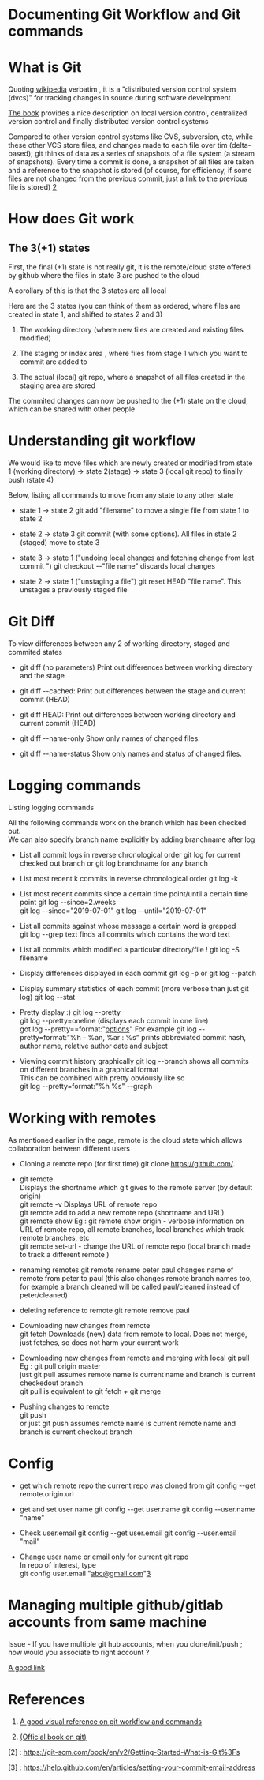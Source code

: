 # Documenting Git Workflow and Git commands


# What is Git

Quoting [wikipedia](https://en.wikipedia.org/wiki/Git) verbatim , it is a "distributed version control system (dvcs)" for tracking
changes in source during software development

[The book](https://git-scm.com/book/en/v2/Getting-Started-About-Version-Control) provides a nice description on local version control,
centralized version control and finally distributed version control systems  

Compared to other version control systems like CVS, subversion, etc, while these other VCS store files, and changes made to each file
over tim (delta-based); git thinks of data as a series of snapshots of a file system (a stream of snapshots). Every time a commit
is done, a snapshot of all files are taken and a reference to the snapshot is stored (of course, for efficiency, if some files are not
changed from the previous commit, just a link to the previous file is stored) [2](2)


# How does Git work

## The 3(+1) states

First, the final (+1) state is not really git, it is the remote/cloud state offered by github where the files in state 3 are pushed to the cloud

A corollary of this is that the 3 states are all local

Here are the 3 states (you can think of them as ordered, where files are created in state 1, and shifted to states 2 and 3)

1. The working directory (where new files are created and existing files modified)

2. The staging or index area , where files from stage 1 which you want to commit are added to

3. The actual (local) git repo, where a snapshot of all files created in the staging area are stored

The commited changes can now be pushed to the (+1) state on the cloud, which can be shared with other people






# Understanding git workflow

We would like to move files which are newly created or modified from state 1 (working directory) -> state 2(stage) -> state 3 (local git repo) to finally push (state 4)

Below, listing all commands to move from any state to any other state

- state 1 -> state 2
    git add "filename" to move a single file from state 1 to state 2

- state 2 -> state 3
    git commit (with some options). All files in state 2 (staged) move to state 3

- state 3 -> state 1  ("undoing local changes and fetching change from last commit ")
    git checkout --"file name"  discards local changes

- state 2 -> state 1 ("unstaging a file")
    git reset HEAD "file name". This unstages a previously staged file



# Git Diff

To view differences between any 2 of working directory, staged and commited states

- git diff (no parameters)
    Print out differences between working directory and the stage

- git diff --cached:
    Print out differences between the stage and current commit (HEAD)

- git diff HEAD:
    Print out differences between working directory and current commit (HEAD)

- git diff --name-only
    Show only names of changed files.

- git diff --name-status
    Show only names and status of changed files.



# Logging commands

Listing logging commands  

All the following commands work on the branch which has been checked out.   
We can also specify branch name explicitly by adding branchname after log



- List all commit logs in reverse chronological order
    git log for current checked out branch or git log branchname for any branch

- List most recent k commits in reverse chronological order
    git log -k

- List most recent commits since a certain time point/until a certain time point
    git log --since=2.weeks  
    git log --since="2019-07-01"
    git log --until="2019-07-01"


- List all commits against whose message  a certain word is grepped  
    git log --grep text finds all commits which contains the word text  

- List all commits which modified a particular directory/file !
    git log -S filename



- Display differences displayed in each commit
    git log  -p or git log --patch

- Display summary statistics of each commit (more verbose than just git log)
    git log --stat

- Pretty display :)
    git log --pretty  
    git log --pretty=oneline (displays each commit in one line)  
    got log --pretty==format:"[options](https://git-scm.com/book/en/v2/Git-Basics-Viewing-the-Commit-History#pretty_format)"
    For example
    git log --pretty=format:"%h - %an, %ar : %s" prints abbreviated commit hash, author name, relative author date and subject


- Viewing commit history graphically
    git log --branch shows all commits on different branches in a graphical format   
    This can be combined with pretty obviously  like so  
    git log --pretty=format:"%h %s" --graph





# Working with remotes  

As mentioned earlier in the page, remote is the cloud state which allows collaboration between different users

- Cloning a remote repo (for first time)
    git clone https://github.com/..  

- git remote  
    Displays the shortname which git gives to the remote server (by default origin)  
    git remote -v  Displays URL of remote repo  
    git remote add <shortname> <url>  to add a new remote repo (shortname and URL)  
    git remote show <shortname> Eg : git remote show origin  - verbose information on URL of remote repo, all remote branches,
    local branches which track remote branches, etc  
    git remote set-url <shortname> <url>  - change the URL of remote repo  (local branch made to track a different remote   )

- renaming remotes
    git remote rename peter paul  changes name of remote from peter to paul  (this also changes remote branch names too,
    for example a branch cleaned will be called paul/cleaned instead of peter/cleaned)  

- deleting reference to  remote
   git remote remove paul



- Downloading new changes from remote  
    git fetch  <remoteshortname>
    Downloads (new) data from remote to local. Does not merge, just fetches, so does not harm your current work

- Downloading new changes from remote and merging with local
    git pull <remoteshortname> <localbranchname>  
    Eg : git pull origin master  
    just git pull assumes remote name is current name and branch is current checkedout branch  
    git pull is equivalent to git fetch + git merge

- Pushing changes to remote  
    git push <remoteshortname> <localbranchname>  
    or just git push assumes remote name is current remote name and branch is current checkout branch


# Config

- get which remote repo the current repo was cloned from
    git config --get remote.origin.url

-  get and set user name
    git config --get user.name
    git config --user.name "name"
    


-  Check user.email
    git config --get user.email
    git config --user.email "mail"

-  Change user name or email only for current git repo  
    In repo of interest, type  
    git config user.email "abc@gmail.com"[3](3)



# Managing multiple github/gitlab accounts from same machine  

Issue - If you have multiple git hub accounts, when you clone/init/push ; how would you associate to right account ?    

[A good link](https://code.tutsplus.com/tutorials/quick-tip-how-to-work-with-github-and-multiple-accounts--net-22574)  



















# References

1. [A good visual reference on git workflow and commands](http://marklodato.github.io/visual-git-guide/index-en.html)

2. [(Official book on git)](https://git-scm.com/book/en/v2)




[2] : https://git-scm.com/book/en/v2/Getting-Started-What-is-Git%3Fs

[3] : https://help.github.com/en/articles/setting-your-commit-email-address
